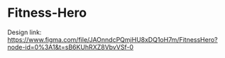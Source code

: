 # Fitness-Hero

Design link: https://www.figma.com/file/JAOnndcPQmjHU8xDQ1oH7m/FitnessHero?node-id=0%3A1&t=sB6KUhRXZ8VbvVSf-0

